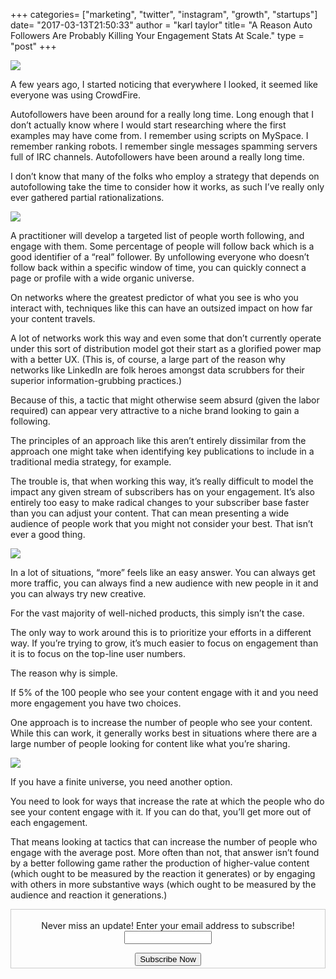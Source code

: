 +++
categories= ["marketing", "twitter", "instagram", "growth", "startups"]
date= "2017-03-13T21:50:33"
author = "karl taylor"
title= "A Reason Auto Followers Are Probably Killing Your Engagement Stats At Scale."
type = "post"
+++

  ![](https://raw.githubusercontent.com/karljtaylor/kjt/blog/content/assets/f82a4-1e90vxf8f8ta5y74k8p-uea.png)  


 A few years ago, I started noticing that everywhere I looked, it seemed like everyone was using CrowdFire.

 Autofollowers have been around for a really long time. Long enough that I don’t actually know where I would start researching where the first examples may have come from. I remember using scripts on MySpace. I remember ranking robots. I remember single messages spamming servers full of IRC channels. Autofollowers have been around a really long time.

 I don’t know that many of the folks who employ a strategy that depends on autofollowing take the time to consider how it works, as such I’ve really only ever gathered partial rationalizations.

  ![](https://raw.githubusercontent.com/karljtaylor/kjt/blog/content/assets/f4196-1lun3i1xfp2gpzsugx9xoza.jpeg)  


 A practitioner will develop a targeted list of people worth following, and engage with them. Some percentage of people will follow back which is a good identifier of a “real” follower. By unfollowing everyone who doesn’t follow back within a specific window of time, you can quickly connect a page or profile with a wide organic universe.

 On networks where the greatest predictor of what you see is who you interact with, techniques like this can have an outsized impact on how far your content travels.

 A lot of networks work this way and even some that don’t currently operate under this sort of distribution model got their start as a glorified power map with a better UX. (This is, of course, a large part of the reason why networks like LinkedIn are folk heroes amongst data scrubbers for their superior information-grubbing practices.)

 Because of this, a tactic that might otherwise seem absurd (given the labor required) can appear very attractive to a niche brand looking to gain a following.

 The principles of an approach like this aren’t entirely dissimilar from the approach one might take when identifying key publications to include in a traditional media strategy, for example.

 The trouble is, that when working this way, it’s really difficult to model the impact any given stream of subscribers has on your engagement. It’s also entirely too easy to make radical changes to your subscriber base faster than you can adjust your content. That can mean presenting a wide audience of people work that you might not consider your best. That isn’t ever a good thing.

  ![](https://raw.githubusercontent.com/karljtaylor/kjt/blog/content/assets/108e5-13j1cgyqkgubokubdbk7vjq.jpeg)  


 In a lot of situations, “more” feels like an easy answer. You can always get more traffic, you can always find a new audience with new people in it and you can always try new creative.

 For the vast majority of well-niched products, this simply isn’t the case.

 The only way to work around this is to prioritize your efforts in a different way. If you’re trying to grow, it’s much easier to focus on engagement than it is to focus on the top-line user numbers.

 The reason why is simple.

 If 5% of the 100 people who see your content engage with it and you need more engagement you have two choices.

 One approach is to increase the number of people who see your content. While this can work, it generally works best in situations where there are a large number of people looking for content like what you’re sharing.

  ![](https://raw.githubusercontent.com/karljtaylor/kjt/blog/content/assets/6f24e-1za0rwl2fcjhhgyxepne_mw.jpeg)  


 If you have a finite universe, you need another option.

 You need to look for ways that increase the rate at which the people who do see your content engage with it. If you can do that, you’ll get more out of each engagement.

 That means looking at tactics that can increase the number of people who engage with the average post. More often than not, that answer isn’t found by a better following game rather the production of higher-value content (which ought to be measured by the reaction it generates) or by engaging with others in more substantive ways (which ought to be measured by the audience and reaction it generations.)

 <form style="border:1px solid #ccc;padding:3px;text-align: center;" action="https://tinyletter.com/karljtaylor" method="post" target="popupwindow" onsubmit="window.open('https://tinyletter.com/karljtaylor', 'popupwindow', 'scrollbars=yes,width=800,height=600');return true" _lpchecked="1">
     <p style="
      display: flex;
      align-items: center;
      flex-direction: column;
  "><label for="tlemail">Never miss an update! Enter your email address to subscribe!</label>
       <input type="text" name="email" id="tlemail" style="
      width: 140px;
  "></p>
     <input type="hidden" value="1" name="embed"><input type="submit" value="Subscribe Now">
  </form>
